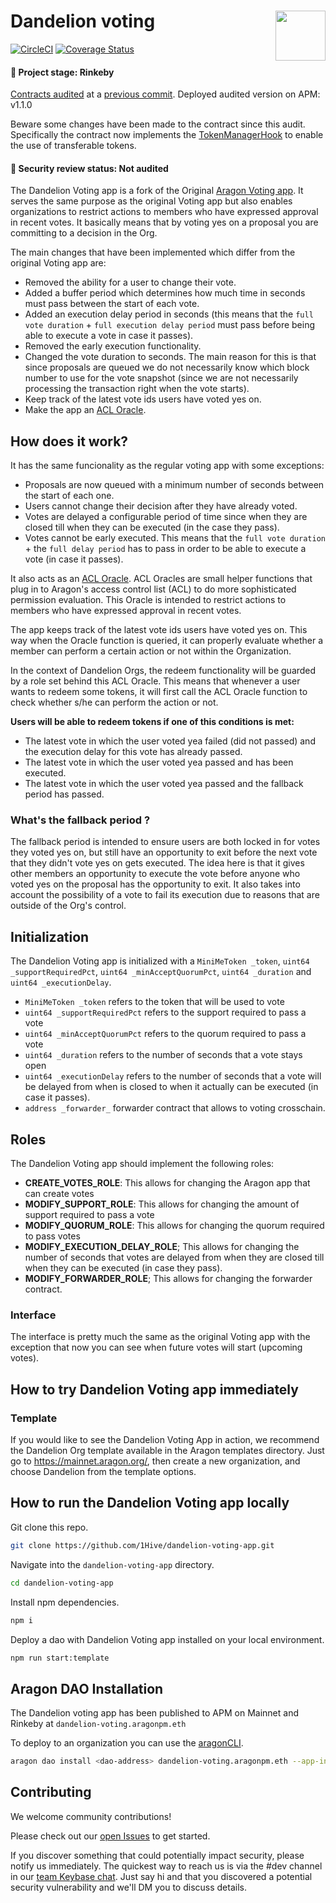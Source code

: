 # Dandelion voting <img align="right" src="https://github.com/1Hive/website/blob/master/website/static/img/bee.png" height="80px" />

[![CircleCI](https://circleci.com/gh/1Hive/dandelion-voting-app.svg?style=svg)](https://circleci.com/gh/1Hive/dandelion-voting-app)
[![Coverage Status](https://coveralls.io/repos/github/1Hive/dandelion-voting-app/badge.svg?branch=master)](https://coveralls.io/github/1Hive/dandelion-voting-app?branch=master)

#### 🐲 Project stage: Rinkeby

[Contracts audited](https://diligence.consensys.net/audits/2019/12/dandelion-organizations/) at a 
[previous commit](https://github.com/1Hive/dandelion-voting-app/tree/9f1d2684d193d8c2448c0ae36875a8d97a6a2718). 
Deployed audited version on APM: v1.1.0  

Beware some changes have been made to the contract since this audit. Specifically the contract now implements the 
[TokenManagerHook](https://github.com/1Hive/token-manager-app/blob/master/contracts/TokenManagerHook.sol) to enable the use
of transferable tokens.

#### 🚨 Security review status: Not audited

The Dandelion Voting app is a fork of the Original [Aragon Voting app](https://github.com/aragon/aragon-apps/tree/master/apps/voting).
It serves the same purpose as the original Voting app but also enables organizations to restrict actions to members who have expressed approval in recent votes. It basically means that by voting yes on a proposal you are committing to a decision in the Org.

The main changes that have been implemented which differ from the original Voting app are:

- Removed the ability for a user to change their vote.
- Added a buffer period which determines how much time in seconds must pass between the start of each vote.
- Added an execution delay period in seconds (this means that the `full vote duration` + `full execution delay period` must pass before being able to execute a vote in case it passes).
- Removed the early execution functionality.
- Changed the vote duration to seconds. The main reason for this is that since proposals are queued we do not necessarily know which block number to use for the vote snapshot (since we are not necessarily processing the transaction right when the vote starts).
- Keep track of the latest vote ids users have voted yes on.
- Make the app an [ACL Oracle](https://hack.aragon.org/docs/acl_IACLOracle).


## How does it work?

It has the same funcionality as the regular voting app with some exceptions:

- Proposals are now queued with a minimum number of seconds between the start of each one.
- Users cannot change their decision after they have already voted.
- Votes are delayed a configurable period of time since when they are closed till when they can be executed (in the case they pass).
- Votes cannot be early executed. This means that the `full vote duration` + the `full delay period` has to pass in order to be able to execute a vote (in case it passes).

It also acts as an [ACL Oracle](https://hack.aragon.org/docs/acl_IACLOracle). ACL Oracles are small helper functions that plug in to Aragon's access control list (ACL) to do more sophisticated permission evaluation. This Oracle is intended to restrict actions to members who have expressed approval in recent votes.

The app keeps track of the latest vote ids users have voted yes on. This way when the Oracle function is queried, it can properly evaluate whether a member can perform a certain action or not within the Organization.

In the context of Dandelion Orgs, the redeem functionality will be guarded by a role set behind this ACL Oracle. This means that whenever a user wants to redeem some tokens, it will first call the ACL Oracle function to check whether s/he can perform the action or not.

**Users will be able to redeem tokens if one of this conditions is met:**

- The latest vote in which the user voted yea failed (did not passed) and the execution delay for this vote has already passed.
- The latest vote in which the user voted yea passed and has been executed.
- The latest vote in which the user voted yea passed and the fallback period has passed.

### What's the fallback period ?

The fallback period is intended to ensure users are both locked in for votes they voted yes on, but still have an opportunity to exit before the next vote that they didn't vote yes on gets executed. The idea here is that it gives other members an opportunity to execute the vote before anyone who voted yes on the proposal has the opportunity to exit. It also takes into account the possibility of a vote to fail its execution due to reasons that are outside of the Org's control.

## Initialization

The Dandelion Voting app is initialized with a `MiniMeToken _token`, `uint64 _supportRequiredPct`, `uint64 _minAcceptQuorumPct`, `uint64 _duration` and `uint64 _executionDelay`.

- `MiniMeToken _token` refers to the token that will be used to vote
- `uint64 _supportRequiredPct` refers to the support required to pass a vote
- `uint64 _minAcceptQuorumPct` refers to the quorum required to pass a vote
- `uint64 _duration` refers to the number of seconds that a vote stays open
- `uint64 _executionDelay` refers to the number of seconds that a vote will be delayed from when is closed to when it actually can be executed (in case it passes).
- `address _forwarder_` forwarder contract that allows to voting crosschain.

## Roles

The Dandelion Voting app should implement the following roles:

- **CREATE_VOTES_ROLE**: This allows for changing the Aragon app that can create votes
- **MODIFY_SUPPORT_ROLE**: This allows for changing the amount of support required to pass a vote
- **MODIFY_QUORUM_ROLE**: This allows for changing the quorum required to pass votes
- **MODIFY_EXECUTION_DELAY_ROLE**; This allows for changing the number of seconds that votes are delayed from when they are closed till when they can be executed (in case they pass).
- **MODIFY_FORWARDER_ROLE**; This allows for changing the forwarder contract.

### Interface

The interface is pretty much the same as the original Voting app with the exception that now you can see when future votes will start (upcoming votes).

## How to try Dandelion Voting app immediately

### Template

If you would like to see the Dandelion Voting App in action, we recommend the Dandelion Org template available in the Aragon templates directory. Just go to https://mainnet.aragon.org/, then create a new organization, and choose Dandelion from the template options.

## How to run the Dandelion Voting app locally

Git clone this repo.

```sh
git clone https://github.com/1Hive/dandelion-voting-app.git
```

Navigate into the `dandelion-voting-app` directory.

```sh
cd dandelion-voting-app
```

Install npm dependencies.

```sh
npm i
```

Deploy a dao with Dandelion Voting app installed on your local environment.

```sh
npm run start:template
```

## Aragon DAO Installation
The Dandelion voting app has been published to APM on Mainnet and Rinkeby at `dandelion-voting.aragonpm.eth`

To deploy to an organization you can use the [aragonCLI](https://hack.aragon.org/docs/cli-intro.html).

```sh
aragon dao install <dao-address> dandelion-voting.aragonpm.eth --app-init-args <token-address> <supportRequiredPct> <minAcceptQuorumPct> <durationBlocks> <bufferBlocks> <executionDelayBlocks> <forwarder>
```

## Contributing

We welcome community contributions!

Please check out our [open Issues](https://github.com/1Hive/dandelion-voting-app/issues) to get started.

If you discover something that could potentially impact security, please notify us immediately. The quickest way to reach us is via the #dev channel in our [team Keybase chat](https://keybase.io/team/1hive). Just say hi and that you discovered a potential security vulnerability and we'll DM you to discuss details.
